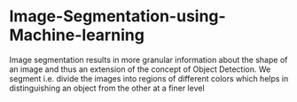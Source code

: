 # Image-Segmentation-using-Machine-learning
Image segmentation results in more granular information about the shape of an image and thus an extension of the concept of Object Detection.  We segment i.e. divide the images into regions of different colors which helps in distinguishing an object from the other at a finer level
